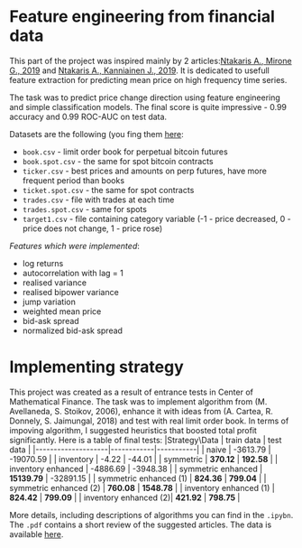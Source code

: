 # Feature engineering from financial data
This part of the project was inspired mainly by 2 articles:[Ntakaris A., Mirone G., 2019](https://www.pure.ed.ac.uk/ws/files/219083961/NtakarisEtal2019IEEEAFeatureEngineering.pdf) and [Ntakaris A., Kanniainen J., 2019](https://arxiv.org/abs/1907.09452). It is dedicated to usefull feature extraction for predicting mean price on high frequency time series.

The task was to predict price change direction using feature engineering and simple classification models. The final score is quite impressive - 0.99 accuracy and 0.99 ROC-AUC on test data.

Datasets are the following (you fing them [here](https://drive.google.com/drive/u/0/folders/1tGBEx9CEVStMKTiSkvh0Q6n5ZiLGXalf):
- `book.csv` - limit order book for perpetual bitcoin futures
- `book.spot.csv` - the same for spot bitcoin contracts
- `ticker.csv` - best prices and amounts on perp futures, have more frequent period than books
- `ticket.spot.csv` - the same for spot contracts
- `trades.csv` - file with trades at each time
- `trades.spot.csv` - same for spots
- `target1.csv` - file containing category variable (-1 - price decreased, 0 - price does not change, 1 - price rose) 

*Features which were implemented*:
- log returns
- autocorrelation with lag = 1
- realised variance
- realised bipower variance
- jump variation
- weighted mean price
- bid-ask spread
- normalized bid-ask spread



# Implementing strategy

This project was created as a result of entrance tests in Center of Mathematical Finance. The task was to implement algorithm from (M. Avellaneda, S. Stoikov, 2006), enhance it with ideas from (A. Cartea, R. Donnely, S. Jaimungal, 2018) and test with real limit order book. In terms of impoving algorithm, I suggested heuristics that boosted total profit significantly. Here is a table of final tests: 
|Strategy\Data                    | train data | test data |
|--------------------|------------|-----------|
| naive              | -3613.79   | -19070.59 |
| inventory          | -4.22      | -44.01     |
| symmetric          | **370.12**     | **192.58**   |
| inventory enhanced | -4886.69   | -3948.38  |
| symmetric enhanced | **15139.79**   | -32891.15 |
| symmetric enhanced (1) | **824.36**   | **799.04** |
| symmetric enhanced (2) | **760.08**   | **1548.78** |
| inventory enhanced (1) | **824.42**   | **799.09** |
| inventory enhanced (2)| **421.92**   | **798.75** |

More details, including descriptions of algorithms you can find in the `.ipybn`. The `.pdf` contains a short review of the suggested articles. The data is available [here](https://drive.google.com/drive/folders/1nWvJAfUMclZpvzQ2xyfozDk8efn85RWT).


